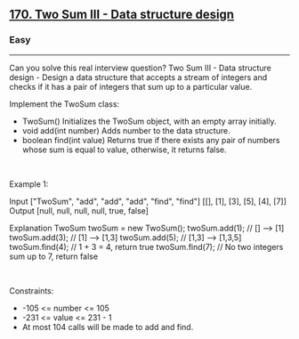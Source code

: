 <h2><a href="https://leetcode.com/problems/two-sum-iii-data-structure-design/">170. Two Sum III - Data structure design</a></h2><h3>Easy</h3><hr>Can you solve this real interview question? Two Sum III - Data structure design - Design a data structure that accepts a stream of integers and checks if it has a pair of integers that sum up to a particular value.

Implement the TwoSum class:

 * TwoSum() Initializes the TwoSum object, with an empty array initially.
 * void add(int number) Adds number to the data structure.
 * boolean find(int value) Returns true if there exists any pair of numbers whose sum is equal to value, otherwise, it returns false.

 

Example 1:


Input
["TwoSum", "add", "add", "add", "find", "find"]
[[], [1], [3], [5], [4], [7]]
Output
[null, null, null, null, true, false]

Explanation
TwoSum twoSum = new TwoSum();
twoSum.add(1);   // [] --> [1]
twoSum.add(3);   // [1] --> [1,3]
twoSum.add(5);   // [1,3] --> [1,3,5]
twoSum.find(4);  // 1 + 3 = 4, return true
twoSum.find(7);  // No two integers sum up to 7, return false


 

Constraints:

 * -105 <= number <= 105
 * -231 <= value <= 231 - 1
 * At most 104 calls will be made to add and find.